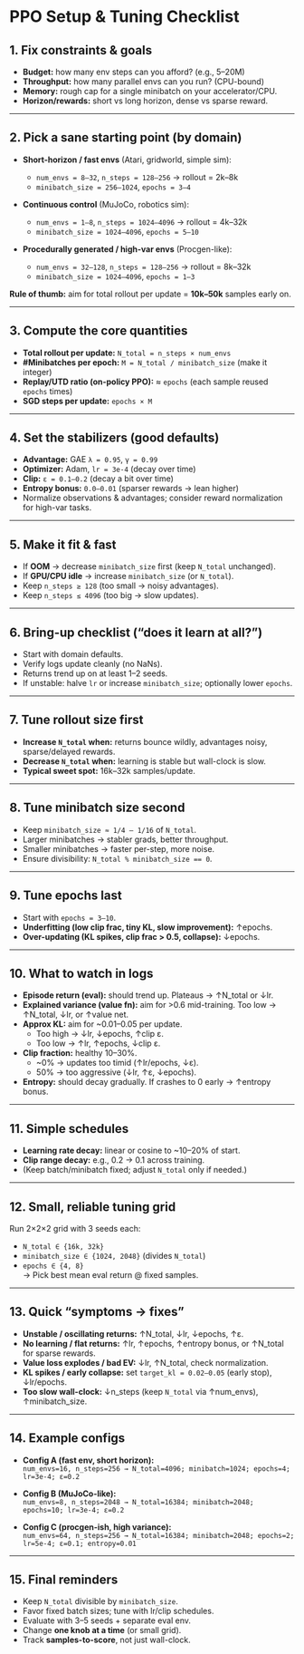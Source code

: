 # PPO Setup & Tuning Checklist

## 1. Fix constraints & goals
- **Budget:** how many env steps can you afford? (e.g., 5–20M)  
- **Throughput:** how many parallel envs can you run? (CPU-bound)  
- **Memory:** rough cap for a single minibatch on your accelerator/CPU.  
- **Horizon/rewards:** short vs long horizon, dense vs sparse reward.  

---

## 2. Pick a sane starting point (by domain)
- **Short-horizon / fast envs** (Atari, gridworld, simple sim):  
  - `num_envs = 8–32`, `n_steps = 128–256` → rollout = 2k–8k  
  - `minibatch_size = 256–1024`, `epochs = 3–4`  

- **Continuous control** (MuJoCo, robotics sim):  
  - `num_envs = 1–8`, `n_steps = 1024–4096` → rollout = 4k–32k  
  - `minibatch_size = 1024–4096`, `epochs = 5–10`  

- **Procedurally generated / high-var envs** (Procgen-like):  
  - `num_envs = 32–128`, `n_steps = 128–256` → rollout = 8k–32k  
  - `minibatch_size = 1024–4096`, `epochs = 1–3`  

**Rule of thumb:** aim for total rollout per update = **10k–50k** samples early on.  

---

## 3. Compute the core quantities
- **Total rollout per update:** `N_total = n_steps × num_envs`  
- **#Minibatches per epoch:** `M = N_total / minibatch_size` (make it integer)  
- **Replay/UTD ratio (on-policy PPO):** ≈ `epochs` (each sample reused `epochs` times)  
- **SGD steps per update:** `epochs × M`  

---

## 4. Set the stabilizers (good defaults)
- **Advantage:** GAE `λ = 0.95`, `γ = 0.99`  
- **Optimizer:** Adam, `lr = 3e-4` (decay over time)  
- **Clip:** `ε = 0.1–0.2` (decay a bit over time)  
- **Entropy bonus:** `0.0–0.01` (sparser rewards → lean higher)  
- Normalize observations & advantages; consider reward normalization for high-var tasks.  

---

## 5. Make it fit & fast
- If **OOM** → decrease `minibatch_size` first (keep `N_total` unchanged).  
- If **GPU/CPU idle** → increase `minibatch_size` (or `N_total`).  
- Keep `n_steps ≥ 128` (too small → noisy advantages).  
- Keep `n_steps ≤ 4096` (too big → slow updates).  

---

## 6. Bring-up checklist (“does it learn at all?”)
- Start with domain defaults.  
- Verify logs update cleanly (no NaNs).  
- Returns trend up on at least 1–2 seeds.  
- If unstable: halve `lr` or increase `minibatch_size`; optionally lower `epochs`.  

---

## 7. Tune rollout size first
- **Increase `N_total` when:** returns bounce wildly, advantages noisy, sparse/delayed rewards.  
- **Decrease `N_total` when:** learning is stable but wall-clock is slow.  
- **Typical sweet spot:** 16k–32k samples/update.  

---

## 8. Tune minibatch size second
- Keep `minibatch_size ≈ 1/4 – 1/16` of `N_total`.  
- Larger minibatches → stabler grads, better throughput.  
- Smaller minibatches → faster per-step, more noise.  
- Ensure divisibility: `N_total % minibatch_size == 0`.  

---

## 9. Tune epochs last
- Start with `epochs = 3–10`.  
- **Underfitting (low clip frac, tiny KL, slow improvement):** ↑epochs.  
- **Over-updating (KL spikes, clip frac > 0.5, collapse):** ↓epochs.  

---

## 10. What to watch in logs
- **Episode return (eval):** should trend up. Plateaus → ↑N_total or ↓lr.  
- **Explained variance (value fn):** aim for >0.6 mid-training. Too low → ↑N_total, ↓lr, or ↑value net.  
- **Approx KL:** aim for ~0.01–0.05 per update.  
  - Too high → ↓lr, ↓epochs, ↑clip ε.  
  - Too low → ↑lr, ↑epochs, ↓clip ε.  
- **Clip fraction:** healthy 10–30%.  
  - ~0% → updates too timid (↑lr/epochs, ↓ε).  
  - 50% → too aggressive (↓lr, ↑ε, ↓epochs).  
- **Entropy:** should decay gradually. If crashes to 0 early → ↑entropy bonus.  

---

## 11. Simple schedules
- **Learning rate decay:** linear or cosine to ~10–20% of start.  
- **Clip range decay:** e.g., 0.2 → 0.1 across training.  
- (Keep batch/minibatch fixed; adjust `N_total` only if needed.)  

---

## 12. Small, reliable tuning grid
Run 2×2×2 grid with 3 seeds each:  
- `N_total ∈ {16k, 32k}`  
- `minibatch_size ∈ {1024, 2048}` (divides `N_total`)  
- `epochs ∈ {4, 8}`  
→ Pick best mean eval return @ fixed samples.  

---

## 13. Quick “symptoms → fixes”
- **Unstable / oscillating returns:** ↑N_total, ↓lr, ↓epochs, ↑ε.  
- **No learning / flat returns:** ↑lr, ↑epochs, ↑entropy bonus, or ↑N_total for sparse rewards.  
- **Value loss explodes / bad EV:** ↓lr, ↑N_total, check normalization.  
- **KL spikes / early collapse:** set `target_kl = 0.02–0.05` (early stop), ↓lr/epochs.  
- **Too slow wall-clock:** ↓n_steps (keep `N_total` via ↑num_envs), ↑minibatch_size.  

---

## 14. Example configs
- **Config A (fast env, short horizon):**  
  `num_envs=16, n_steps=256 → N_total=4096; minibatch=1024; epochs=4; lr=3e-4; ε=0.2`  

- **Config B (MuJoCo-like):**  
  `num_envs=8, n_steps=2048 → N_total=16384; minibatch=2048; epochs=10; lr=3e-4; ε=0.2`  

- **Config C (procgen-ish, high variance):**  
  `num_envs=64, n_steps=256 → N_total=16384; minibatch=2048; epochs=2; lr=5e-4; ε=0.1; entropy=0.01`  

---

## 15. Final reminders
- Keep `N_total` divisible by `minibatch_size`.  
- Favor fixed batch sizes; tune with lr/clip schedules.  
- Evaluate with 3–5 seeds + separate eval env.  
- Change **one knob at a time** (or small grid).  
- Track **samples-to-score**, not just wall-clock.  
